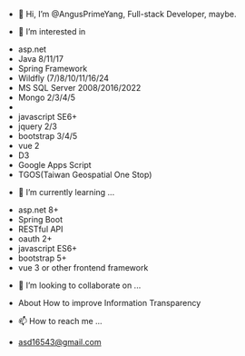 - 👋 Hi, I’m @AngusPrimeYang, Full-stack Developer, maybe.

- 👀 I’m interested in

 * asp.net
 * Java 8/11/17
 * Spring Framework
 * Wildfly (7/)8/10/11/16/24
 * MS SQL Server 2008/2016/2022
 * Mongo 2/3/4/5
 * 
 * javascript SE6+
 * jquery 2/3
 * bootstrap 3/4/5
 * vue 2
 * D3
 * Google Apps Script
 * TGOS(Taiwan Geospatial One Stop)

- 🌱 I’m currently learning ...

 * asp.net 8+
 * Spring Boot
 * RESTful API
 * oauth 2+
 * javascript ES6+
 * bootstrap 5+
 * vue 3 or other frontend framework

- 💞️ I’m looking to collaborate on ...

 * About How to improve Information Transparency

- 📫 How to reach me ...

 * asd16543@gmail.com


